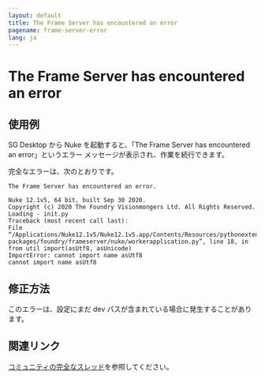 ```yaml
---
layout: default
title: The Frame Server has encountered an error
pagename: frame-server-error
lang: ja
---
```


# The Frame Server has encountered an error

## 使用例

SG Desktop から Nuke を起動すると、「The Frame Server has encountered an error」というエラー メッセージが表示され、作業を続行できます。

完全なエラーは、次のとおりです。

```
The Frame Server has encountered an error.

Nuke 12.1v5, 64 bit, built Sep 30 2020.
Copyright (c) 2020 The Foundry Visionmongers Ltd. All Rights Reserved.
Loading - init.py
Traceback (most recent call last):
File “/Applications/Nuke12.1v5/Nuke12.1v5.app/Contents/Resources/pythonextensions/site-packages/foundry/frameserver/nuke/workerapplication.py”, line 18, in
from util import(asUtf8, asUnicode)
ImportError: cannot import name asUtf8
cannot import name asUtf8
```

## 修正方法

このエラーは、設定にまだ dev パスが含まれている場合に発生することがあります。

## 関連リンク

[コミュニティの完全なスレッド](https://community.shotgridsoftware.com/t/the-frame-server-has-encountered-an-error/11192)を参照してください。